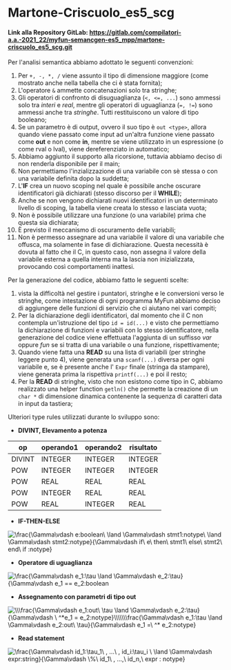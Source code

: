 # Martone-Criscuolo_es5_scg

#### Link alla Repository GitLab: https://gitlab.com/compilatori-a.a.-2021_22/myfun-semancgen-es5_mpp/martone-criscuolo_es5_scg.git
Per l'analisi semantica abbiamo adottato le seguenti convenzioni:
1. Per ```+, -, *, /``` viene assunto il tipo di dimensione maggiore
   (come mostrato anche nella tabella che ci è stata fornita);
2. L'operatore ```&``` ammette concatenazioni solo tra stringhe;
3. Gli operatori di confronto di disuguaglianza (```<, <=, ...```) sono
    ammessi solo tra *interi* e *real*, mentre gli operatori di uguaglianza
   (```=, !=```) sono ammessi anche tra *stringhe*. Tutti restituiscono
   un valore di tipo booleano;
4. Se un parametro è di output, ovvero il suo tipo è ```out <type>```, allora
    quando viene passato come input ad un'altra funzione viene passato come **out**
    e non come **in**, mentre se viene utilizzato in un espressione (o come rval o lval),
    viene dereferenziato in automatico;
5. Abbiamo aggiunto il supporto alla ricorsione, tuttavia abbiamo deciso di non
    renderla disponibile per il main;
6. Non permettiamo l'inzializzazione di una variabile con sè stessa o con una variabile definita
    dopo la suddetta;
7. L'**IF** crea un nuovo scoping nel quale è possibile anche oscurare identificatori già dichiarati
   (stesso discorso per il **WHILE**);
8. Anche se non vengono dichiarati nuovi identificatori in un determinato livello di scoping, la tabella
    viene creata lo stesso e lasciata vuota;
9. Non è possibile utilizzare una funzione (o una variabile) prima che questa sia dichiarata;
10. È previsto il meccanismo di oscuramento delle variabili;
11. Non è permesso assegnare ad una variabile il valore di una variabile che offusca, ma solamente in fase di
    dichiarazione. Questa necessità è dovuta al fatto che il C, in questo caso, non assegna il valore della variabile 
    esterna a quella interna ma la lascia non inizializzata, provocando così comportamenti inattesi.

Per la generazione del codice, abbiamo fatto le seguenti scelte:
1. vista la difficoltà nel gestire i puntatori, stringhe e le conversioni
   verso le stringhe, come intestazione di ogni programma MyFun abbiamo deciso di aggiungere delle funzioni
   di servizio che ci aiutano nei vari compiti;
2. Per la dichiarazione degli identificatori, dal momento che il C non contempla un'istruzione
   del tipo `id = id(...)` e visto che permettiamo la dichiarazione di funzioni e variabili
   con lo stesso identificatore, nella generazione del codice viene effettuata l'aggiunta di un
   suffisso *var* oppure *fun* se si tratta di una variabile o una funzione, rispettivamente;
3. Quando viene fatta una **READ** su una lista di variabili (per stringhe leggere punto 4), viene generata una `scanf(...)` diversa
    per ogni variabile e, se è presente anche l' `Expr` finale (stringa da stampare), viene generata prima
   la rispettiva `printf(...)` e poi il resto;
4. Per la **READ** di stringhe, visto che non esistono come tipo in C, abbiamo realizzato una helper function `getln()`
   che permette la creazione di un `char *` di dimensione dinamica contenente la sequenza di caratteri data in input da
   tastiera;

Ulteriori type rules utilizzati durante lo sviluppo sono:
- **DIVINT, Elevamento a potenza**

| op     | operando1 | operando2 | risultato |
|--------|-----------|-----------|-----------|
| DIVINT | INTEGER   | INTEGER   | INTEGER   |
| POW    | INTEGER   | INTEGER   | INTEGER   |
| POW    | REAL      | REAL      | REAL      |
| POW    | INTEGER   | REAL      | REAL      |
| POW    | REAL      | INTEGER   | REAL      |

- **IF-THEN-ELSE**

<img src="https://latex.codecogs.com/svg.image?\frac{\Gamma\vdash&space;e:boolean\&space;\land&space;\Gamma\vdash&space;stmt1:notype\&space;\land&space;\Gamma\vdash&space;stmt2:notype}{\Gamma\vdash&space;if\&space;e\&space;then\&space;stmt1\&space;else\&space;stmt2\&space;end\&space;if&space;:notype}" title="\frac{\Gamma\vdash e:boolean\ \land \Gamma\vdash stmt1:notype\ \land \Gamma\vdash stmt2:notype}{\Gamma\vdash if\ e\ then\ stmt1\ else\ stmt2\ end\ if :notype}" />

- **Operatore di uguaglianza**

<img src="https://latex.codecogs.com/svg.image?\frac{\Gamma\vdash&space;e_1:\tau&space;\land&space;\Gamma\vdash&space;e_2:\tau}{\Gamma\vdash&space;e_1&space;==&space;e_2:boolean" title="\frac{\Gamma\vdash e_1:\tau \land \Gamma\vdash e_2:\tau}{\Gamma\vdash e_1 == e_2:boolean" />

- **Assegnamento con parametri di tipo out**

<img src="https://latex.codecogs.com/svg.image?\\\frac{\Gamma\vdash&space;e_1:out\&space;\tau&space;\land&space;\Gamma\vdash&space;e_2:\tau}{\Gamma\vdash&space;\&space;^*e_1&space;=&space;e_2:notype}\\\\\\\frac{\Gamma\vdash&space;e_1:\tau&space;\land&space;\Gamma\vdash&space;e_2:out\&space;\tau}{\Gamma\vdash&space;e_1&space;=\&space;^*&space;e_2:notype}&space;" title="\\\frac{\Gamma\vdash e_1:out\ \tau \land \Gamma\vdash e_2:\tau}{\Gamma\vdash \ ^*e_1 = e_2:notype}\\\\\\\frac{\Gamma\vdash e_1:\tau \land \Gamma\vdash e_2:out\ \tau}{\Gamma\vdash e_1 =\ ^* e_2:notype} " />

- **Read statement**

<img src="https://latex.codecogs.com/svg.image?\frac{\Gamma\vdash&space;id_1:\tau_1\&space;,&space;...\&space;,&space;id_i:\tau_i&space;\&space;\land&space;\Gamma\vdash&space;expr:string}{\Gamma\vdash&space;\%\&space;id_1\&space;,&space;...,\&space;&space;id_n,\&space;expr&space;:&space;notype}" title="\frac{\Gamma\vdash id_1:\tau_1\ , ...\ , id_i:\tau_i \ \land \Gamma\vdash expr:string}{\Gamma\vdash \%\ id_1\ , ...,\ id_n,\ expr : notype}" />

